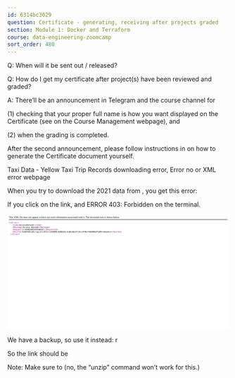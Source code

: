 ```yaml
---
id: 6314bc3029
question: Certificate - generating, receiving after projects graded
section: Module 1: Docker and Terraform
course: data-engineering-zoomcamp
sort_order: 480
---
```


Q: When will it be sent out / released?

Q: How do I get my certificate after project(s) have been reviewed and graded?

A: There’ll be an announcement in Telegram and the course channel for

(1) checking that your proper full name is how you want displayed on the Certificate (see  on the Course Management webpage), and

(2)  when the grading is completed.

After the second announcement, please follow instructions in  on how to generate the Certificate document yourself.

Taxi Data - Yellow Taxi Trip Records downloading error, Error no or XML error webpage

When you try to download the 2021 data from , you get this error:

If you click on the link, and ERROR 403: Forbidden on the terminal.

![Image](images/data-engineering-zoomcamp/image_1813f02b.png)

We have a backup, so use it instead: r

So the link should be

Note: Make sure to  (no, the “unzip” command won’t work for this.)

